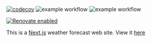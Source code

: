 [![codecov](https://codecov.io/gh/sjclark76/metvuw-mobile/branch/main/graph/badge.svg?token=KN4LGY2GFW)](https://codecov.io/gh/sjclark76/metvuw-mobile)
![example workflow](https://github.com/sjclark76/metvuw-mobile/actions/workflows/build-and-test.yml/badge.svg)
![example workflow](https://github.com/sjclark76/metvuw-mobile/actions/workflows/integration-test.yml/badge.svg)


[![Renovate enabled](https://img.shields.io/badge/renovate-enabled-brightgreen.svg)](https://renovatebot.com/)

This is a [Next.js](https://nextjs.org/) weather forecast web site. View it [here](https://www.metvuwmobile.com)
